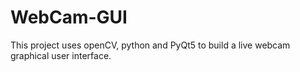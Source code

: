 # WebCam-GUI
This project uses openCV, python and PyQt5 to build a live webcam graphical user interface.
